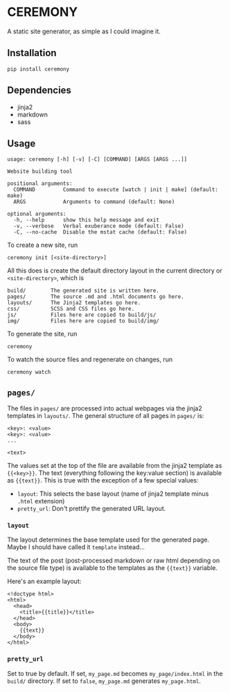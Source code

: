 # CEREMONY

A static site generator, as simple as I could imagine it.

## Installation

    pip install ceremony

## Dependencies

* jinja2
* markdown
* sass

## Usage

    usage: ceremony [-h] [-v] [-C] [COMMAND] [ARGS [ARGS ...]]

    Website building tool

    positional arguments:
      COMMAND         Command to execute [watch | init | make] (default: make)
      ARGS            Arguments to command (default: None)

    optional arguments:
      -h, --help      show this help message and exit
      -v, --verbose   Verbal exuberance mode (default: False)
      -C, --no-cache  Disable the mstat cache (default: False)

To create a new site, run

    ceremony init [<site-directory>]

All this does is create the default directory layout in the current
directory or `<site-directory>`, which is

    build/        The generated site is written here.
    pages/        The source .md and .html documents go here.
    layouts/      The Jinja2 templates go here.
    css/          SCSS and CSS files go here.
    js/           Files here are copied to build/js/
    img/          Files here are copied to build/img/

To generate the site, run

    ceremony

To watch the source files and regenerate on changes, run

    ceremony watch

## `pages/`

The files in `pages/` are processed into actual webpages via the
jinja2 templates in `layouts/`. The general structure of all pages in
`pages/` is:

    <key>: <value>
    <key>: <value>
    ...

    <text>

The values set at the top of the file are available from the jinja2
template as `{{<key>}}`. The text (everything following the key:value
section) is available as `{{text}}`. This is true with the exception
of a few special values:

* `layout`: This selects the base layout (name of jinja2 template minus `.html` extension)
* `pretty_url`: Don't prettify the generated URL layout.

### `layout`

The layout determines the base template used for the generated page. Maybe I should have called it `template` instead...

The text of the post (post-processed markdown or raw html depending on the source file type) is available to the templates as the `{{text}}` variable.

Here's an example layout:

    <!doctype html>
    <html>
      <head>
        <title>{{title}}</title>
      </head>
      <body>
        {{text}}
      </body>
    </html>

### `pretty_url`

Set to true by default. If set, `my_page.md` becomes
`my_page/index.html` in the `build/` directory. If set to `false`,
`my_page.md` generates `my_page.html`.


